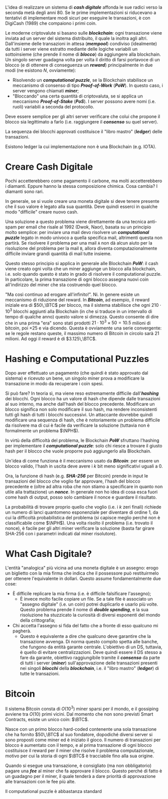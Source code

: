 
L'idea di realizzare un sistema di ***cash digitale*** affonda le sue radici verso la seconda metà degli anni 80. Se le prime implementazioni si riducevano a tentativi di implementare modi sicuri per eseguire le transazioni, è con DigiCash (1989) che compaiono i primi coin.

Le moderne criptovalute si basano sulle ***blockchain***: ogni transazione viene inviata ad un server del sistema distribuito, il quale la inoltra agli altri. Dall'insieme delle transazioni in attesa (***mempool***) condiviso (idealmente) da tutti i server viene estratto mediante delle logiche variabili un sottoinsieme (che prende il nome di ***blocco***) da aggiungere alla blockchain. Un singolo server guadagna volta per volta il diritto di farsi portavoce di un blocco (e di ottenere di conseguenza un ***reward***) principalmente in due modi (ne esistono $N$, ovviamente):

- Risolvendo un ***computational puzzle***, se la Blockchain stabilisce un meccanismo di consenso di tipo ***Proof-of-Work*** (***PoW***). In questo caso, i server vengono chiamati ***miner***;
- "Bloccando" una certa quantità di criptovaluta, se si applica un meccanismo ***Proof-of-Stake*** (***PoS***). I server possono avere nomi (i.e. ruoli) variabili a seconda del protocollo.

Deve essere semplice per gli altri server verificare che colui che propone il blocco sia legittimato a farlo (i.e. raggiungere il ***consenso*** su quel server). 

La sequenza dei blocchi approvati costituisce il "libro mastro" (***ledger***) delle transazioni.

Esistono ledger la cui implementazione non è una Blockchain (e.g. IOTA).

# Creare Cash Digitale

Pochi accetterebbero come pagamento il carbone, ma molti accetterebbero i diamanti. Eppure hanno la stessa composizione chimica. Cosa cambia? I diamanti sono rari.

In generale, se si vuole creare una moneta digitale si deve tenere presente che il suo valore è legato alla sua quantità. Deve quindi esserci in qualche modo "difficile" creare nuovo cash.

Una soluzione a questo problema viene direttamente da una tecnica anti-spam per email che risale al 1992 (Dwok, Naor), basata su un principio molto semplice: per inviare una mail devo risolvere un ***computational puzzle*** legato in modo univoco a quella specifica mail, altrimenti questa non partirà. Se risolvere il problema per una mail `A` non dà alcun aiuto per la risoluzione del problema per la mail `B`, allora diventa computazionalmente difficile inviare grandi quantità di mail tutte insieme.

Questo stesso principio si applica in generale alle Blockchain ***PoW***: il cash viene creato ogni volta che un miner aggiunge un blocco alla blockchain, i.e. solo quando questo è stato in grado di risolvere il computational puzzle. In particolare, la prima transazione di ogni blocco assegna nuovi coin all'indirizzo del miner che sta costruendo quel blocco. 

"Ma così continuo ad erogare all'infinito!". Ni. In genere esiste un meccanismo di riduzione del reward. In ***Bitcoin***, ad esempio, il reward iniziale era di $50\,\BTC$ per blocco, ma il sistema stabilisce che ogni $210\cdot10^3$ blocchi aggiunti alla Blockchain (in che si traduce in un intervallo di tempo di qualche anno) questo valore si dimezza. Questo consente di dire che in una prima "era" sono stati prodotti $21\cdot10^3\times50=10.5$ milioni di bitcoin, poi $\times 25$ e via dicendo. Questa è ovviamente una serie convergente: se le regole restano queste, il massimo numero di Bitcoin in circolo sarà $21$ milioni. Ad oggi il reward è di $3.125\,\BTC$.

# Hashing e Computational Puzzles

Dopo aver effettuato un pagamento (che quindi è stato approvato dal sistema) e ricevuto un bene, un singolo miner prova a modificare la transazione in modo da recuperare i coin spesi. 

Si può fare? In teoria sì, ma viene reso estremamente difficile dall'***hashing*** dei blocchi. Ogni blocco ha un valore di hash che dipende dalle transazioni al suo interno, ma anche dall'hash del blocco precedente. Modificare un blocco significa non solo modificare il suo hash, ma rendere inconsistenti tutti gli hash di tutti i blocchi successivi. Un attaccante dovrebbe quindi modificare una sequenza di hash, che è notoriamente un problema difficile da risolvere ma di cui è facile da verificare la soluzione (tuttavia non è formalmente un problema $\NPH$).

In virtù della difficoltà del problema, le Blockchain ***PoW*** sfruttano l'hashing per implementare il ***computational puzzle***: solo chi riesce a trovare il giusto hash per il blocco che vuole proporre può aggiungerlo alla Blockchain.

Un'idea di come funziona è il meccanismo usato da ***Bitcoin***: per essere un blocco valido, l'hash in uscita deve avere i $k$ bit meno significativi uguali a $0$.

Ora, la funzione di hash (e.g. ***SHA-256*** per Bitcoin) prende in input le transazioni del blocco che voglio far approvare, l'hash del blocco precedente e (oltre ad altra roba che non stiamo a specificare in quanto non utile alla trattazione) un ***nonce***. In generale non ho idea di cosa esca fuori come hash di output, posso solo cambiare il nonce e guardare il risultato.

La probabilità di trovare proprio quello che voglio (i.e. i $k$ zeri finali) richiede un numero di lanci quantomeno esponenziale per diventare di ordine $1$, da cui la difficoltà probabilistica del problema (si capisce meglio perché non è classificabile come $\NPH$). Una volta risolto il problema (i.e. trovato il nonce), è facile per gli altri miner verificare la soluzione (basta far girare SHA-256 con i parametri indicati dal miner risolutore).

# What Cash Digitale?

L'entità "analogica" più vicina ad una moneta digitale è un assegno: erogo un biglietto con la mia firma che indica che il possessore può restituirmelo per ottenere l'equivalente in dollari. Questo assume fondamentalmente due cose:

- È difficile replicare la mia firma (i.e. è difficile falsificare l'assegno);
	- È invece molto facile copiare un file. Se a tale file è associato un "assegno digitale" (i.e. un coin) potrei duplicarlo e usarlo più volte. Questo problema prende il nome di ***double spending***, e la sua risoluzione ha stuzzicato la curiosità di diversi esponenti del mondo della crittografia;
- Chi accetta l'assegno si fida del fatto che a fronte di esso qualcuno mi pagherà.
	- Questo è equivalente a dire che qualcuno deve garantire che la transazione avvenga. Di norma questo compito spetta alle banche, che fungono da entità garante centrale. L'obiettivo di un DS, tuttavia, è quello di evitare centralizzazioni. Deve quindi essere il DS stesso a fare da garante, obiettivo raggiungibile tramite il ***consenso*** da parte di tutti i server (***miner***) sull'approvazione delle transazioni presenti nei singoli ***blocchi*** della ***blockchain***, i.e. il "libro mastro" (***ledger***) di tutte le transazioni.


# Bitcoin

Il sistema Bitcoin consta di $O(10^3)$ miner sparsi per il mondo, e il gossiping avviene tra $O(10)$ primi vicini. Dal momento che non sono previsti Smart Contracts, esiste un unico coin: $\BTC$.

Nasce con un primo blocco hard-coded contenente una sola transazione che ha fornito $50\,\BTC$ al suo fondatore, dopodiché diversi server si sono proposti come miner ed è iniziato il gioco. Il numero di transazioni per blocco è aumentato con il tempo, e al prima transazione di ogni blocco costituisce il reward per il miner che risolve il problema computazionale, motivo per cui la storia di ogni $\BTC$ è tracciabile fino alla sua origine.

Quando si esegue una transazione, è consigliato (ma non obbligatorio) pagare una ***fee*** al miner che fa approvare il blocco. Questo perché di fatto è un guadagno per il miner, il quale tenderà a dare priorità di approvazione alle transazioni con le fee più alte.

Il computational puzzle è abbastanza standard
